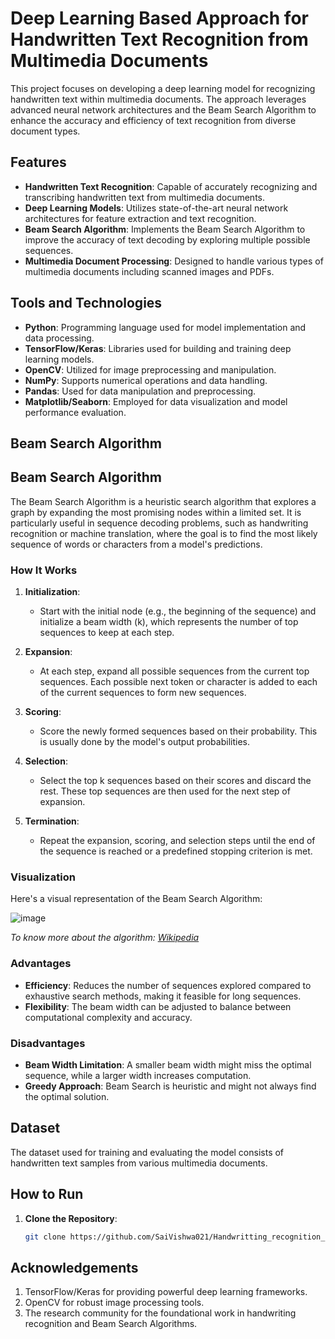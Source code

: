 # Deep Learning Based Approach for Handwritten Text Recognition from Multimedia Documents

This project focuses on developing a deep learning model for recognizing handwritten text within multimedia documents. The approach leverages advanced neural network architectures and the Beam Search Algorithm to enhance the accuracy and efficiency of text recognition from diverse document types.

## Features

- **Handwritten Text Recognition**: Capable of accurately recognizing and transcribing handwritten text from multimedia documents.
- **Deep Learning Models**: Utilizes state-of-the-art neural network architectures for feature extraction and text recognition.
- **Beam Search Algorithm**: Implements the Beam Search Algorithm to improve the accuracy of text decoding by exploring multiple possible sequences.
- **Multimedia Document Processing**: Designed to handle various types of multimedia documents including scanned images and PDFs.

## Tools and Technologies

- **Python**: Programming language used for model implementation and data processing.
- **TensorFlow/Keras**: Libraries used for building and training deep learning models.
- **OpenCV**: Utilized for image preprocessing and manipulation.
- **NumPy**: Supports numerical operations and data handling.
- **Pandas**: Used for data manipulation and preprocessing.
- **Matplotlib/Seaborn**: Employed for data visualization and model performance evaluation.

## Beam Search Algorithm

## Beam Search Algorithm

The Beam Search Algorithm is a heuristic search algorithm that explores a graph by expanding the most promising nodes within a limited set. It is particularly useful in sequence decoding problems, such as handwriting recognition or machine translation, where the goal is to find the most likely sequence of words or characters from a model's predictions.

### How It Works

1. **Initialization**:
   - Start with the initial node (e.g., the beginning of the sequence) and initialize a beam width (k), which represents the number of top sequences to keep at each step.

2. **Expansion**:
   - At each step, expand all possible sequences from the current top sequences. Each possible next token or character is added to each of the current sequences to form new sequences.

3. **Scoring**:
   - Score the newly formed sequences based on their probability. This is usually done by the model's output probabilities.

4. **Selection**:
   - Select the top k sequences based on their scores and discard the rest. These top sequences are then used for the next step of expansion.

5. **Termination**:
   - Repeat the expansion, scoring, and selection steps until the end of the sequence is reached or a predefined stopping criterion is met.

### Visualization

Here's a visual representation of the Beam Search Algorithm:

![image](https://github.com/user-attachments/assets/f4951a58-aeae-4c52-8f68-67a6ec8c1af9)

*To know more about the algorithm: [Wikipedia](https://en.wikipedia.org/wiki/Beam_search)*


### Advantages

- **Efficiency**: Reduces the number of sequences explored compared to exhaustive search methods, making it feasible for long sequences.
- **Flexibility**: The beam width can be adjusted to balance between computational complexity and accuracy.

### Disadvantages

- **Beam Width Limitation**: A smaller beam width might miss the optimal sequence, while a larger width increases computation.
- **Greedy Approach**: Beam Search is heuristic and might not always find the optimal solution.


## Dataset

The dataset used for training and evaluating the model consists of handwritten text samples from various multimedia documents.

## How to Run

1. **Clone the Repository**:
   ```bash
   git clone https://github.com/SaiVishwa021/Handwritting_recognition_for_documents.git
   ```

## Acknowledgements
1. TensorFlow/Keras for providing powerful deep learning frameworks.
2. OpenCV for robust image processing tools.
3. The research community for the foundational work in handwriting recognition and Beam Search Algorithms.

